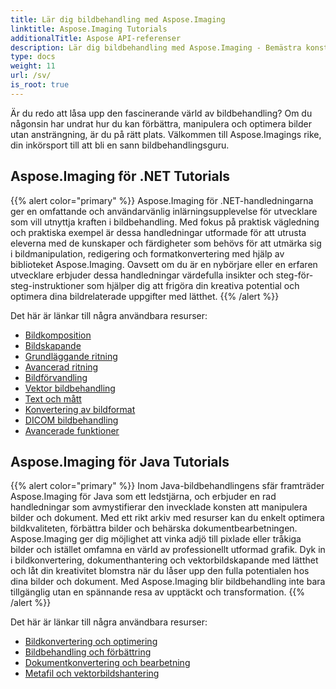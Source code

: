 ```yaml
---
title: Lär dig bildbehandling med Aspose.Imaging
linktitle: Aspose.Imaging Tutorials
additionalTitle: Aspose API-referenser
description: Lär dig bildbehandling med Aspose.Imaging - Bemästra konsten att manipulera och förbättra bilder med Aspose.Imaging. Dyk in i världen av avancerad bildbehandling idag.
type: docs
weight: 11
url: /sv/
is_root: true
---
```


Är du redo att låsa upp den fascinerande värld av bildbehandling? Om du någonsin har undrat hur du kan förbättra, manipulera och optimera bilder utan ansträngning, är du på rätt plats. Välkommen till Aspose.Imagings rike, din inkörsport till att bli en sann bildbehandlingsguru.

## Aspose.Imaging för .NET Tutorials
{{% alert color="primary" %}}
Aspose.Imaging för .NET-handledningarna ger en omfattande och användarvänlig inlärningsupplevelse för utvecklare som vill utnyttja kraften i bildbehandling. Med fokus på praktisk vägledning och praktiska exempel är dessa handledningar utformade för att utrusta eleverna med de kunskaper och färdigheter som behövs för att utmärka sig i bildmanipulation, redigering och formatkonvertering med hjälp av biblioteket Aspose.Imaging. Oavsett om du är en nybörjare eller en erfaren utvecklare erbjuder dessa handledningar värdefulla insikter och steg-för-steg-instruktioner som hjälper dig att frigöra din kreativa potential och optimera dina bildrelaterade uppgifter med lätthet.
{{% /alert %}}

Det här är länkar till några användbara resurser:
 
- [Bildkomposition](./net/image-composition/)
- [Bildskapande](./net/image-creation/)
- [Grundläggande ritning](./net/basic-drawing/)
- [Avancerad ritning](./net/advanced-drawing/)
- [Bildförvandling](./net/image-transformation/)
- [Vektor bildbehandling](./net/vector-image-processing/)
- [Text och mått](./net/text-and-measurements/)
- [Konvertering av bildformat](./net/image-format-conversion/)
- [DICOM bildbehandling](./net/dicom-image-processing/)
- [Avancerade funktioner](./net/advanced-features/)


## Aspose.Imaging för Java Tutorials
{{% alert color="primary" %}}
Inom Java-bildbehandlingens sfär framträder Aspose.Imaging för Java som ett ledstjärna, och erbjuder en rad handledningar som avmystifierar den invecklade konsten att manipulera bilder och dokument. Med ett rikt arkiv med resurser kan du enkelt optimera bildkvaliteten, förbättra bilder och behärska dokumentbearbetningen. Aspose.Imaging ger dig möjlighet att vinka adjö till pixlade eller tråkiga bilder och istället omfamna en värld av professionellt utformad grafik. Dyk in i bildkonvertering, dokumenthantering och vektorbildskapande med lätthet och låt din kreativitet blomstra när du låser upp den fulla potentialen hos dina bilder och dokument. Med Aspose.Imaging blir bildbehandling inte bara tillgänglig utan en spännande resa av upptäckt och transformation.
{{% /alert %}}

Det här är länkar till några användbara resurser:
 
- [Bildkonvertering och optimering](./java/image-conversion-and-optimization/)
- [Bildbehandling och förbättring](./java/image-processing-and-enhancement/)
- [Dokumentkonvertering och bearbetning](./java/document-conversion-and-processing/)
- [Metafil och vektorbildshantering](./java/metafile-and-vector-image-handling/)

